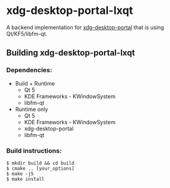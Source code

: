 # xdg-desktop-portal-lxqt

A backend implementation for [xdg-desktop-portal](http://github.com/flatpak/xdg-desktop-portal)
that is using Qt/KF5/libfm-qt.

## Building xdg-desktop-portal-lxqt

### Dependencies:
- Build + Runtime
  - Qt 5
  - KDE Frameworks - KWindowSystem
  - libfm-qt
- Runtime only
  - Qt 5
  - KDE Frameworks - KWindowSystem
  - xdg-desktop-portal
  - libfm-qt

### Build instructions:
```
$ mkdir build && cd build
$ cmake .. [your_options]
$ make -j5
$ make install
```
